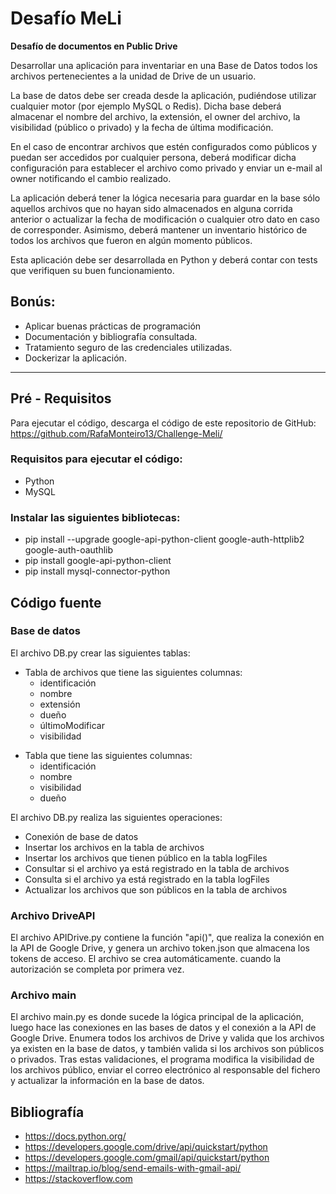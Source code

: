# Desafío MeLi

**Desafío de documentos en Public Drive**

Desarrollar una aplicación para inventariar en una Base de Datos todos los archivos pertenecientes a la unidad de Drive de un usuario.

La base de datos debe ser creada desde la aplicación, pudiéndose utilizar cualquier motor (por ejemplo MySQL o Redis). Dicha base deberá almacenar el nombre del archivo, la extensión, el owner del archivo, la visibilidad (público o privado) y la fecha de última modificación.

En el caso de encontrar archivos que estén configurados como públicos y puedan ser accedidos por cualquier persona, deberá modificar dicha configuración para establecer el archivo como privado y enviar un e-mail al owner notificando el cambio realizado.

La aplicación deberá tener la lógica necesaria para guardar en la base sólo aquellos archivos que no hayan sido almacenados en alguna corrida anterior o actualizar la fecha de modificación o cualquier otro dato en caso de corresponder. Asimismo, deberá mantener un inventario histórico de todos los archivos que fueron en algún momento públicos.

Esta aplicación debe ser desarrollada en Python y deberá contar con tests que verifiquen su buen funcionamiento.

## Bonús:
- Aplicar buenas prácticas de programación
- Documentación y bibliografía consultada.
- Tratamiento seguro de las credenciales utilizadas.
- Dockerizar la aplicación.

---

## Pré - Requisitos

Para ejecutar el código, descarga el código de este repositorio de GitHub: https://github.com/RafaMonteiro13/Challenge-Meli/

### Requisitos para ejecutar el código:

- Python
- MySQL

### Instalar las siguientes bibliotecas:
  * pip install --upgrade google-api-python-client google-auth-httplib2 google-auth-oauthlib
  * pip install google-api-python-client
  * pip install mysql-connector-python

## Código fuente
### Base de datos
El archivo DB.py crear las siguientes tablas:
* Tabla de archivos que tiene las siguientes columnas:
  - identificación
  - nombre
  - extensión
  - dueño
  - últimoModificar
  - visibilidad
- Tabla que tiene las siguientes columnas:
  - identificación
  - nombre
  - visibilidad
  - dueño

El archivo DB.py realiza las siguientes operaciones:
- Conexión de base de datos
- Insertar los archivos en la tabla de archivos
- Insertar los archivos que tienen público en la tabla logFiles
- Consultar si el archivo ya está registrado en la tabla de archivos
- Consulta si el archivo ya está registrado en la tabla logFiles
- Actualizar los archivos que son públicos en la tabla de archivos

### Archivo DriveAPI
El archivo APIDrive.py contiene la función "api()", que realiza la conexión en la API de Google Drive,
y genera un archivo token.json que almacena los tokens de acceso. El archivo se crea automáticamente.
cuando la autorización se completa por primera vez.

### Archivo main
El archivo main.py es donde sucede la lógica principal de la aplicación, luego hace las conexiones en las bases de datos y el
conexión a la API de Google Drive. Enumera todos los archivos de Drive y valida que los archivos ya existen en la base de datos, y
también valida si los archivos son públicos o privados. Tras estas validaciones, el programa modifica la visibilidad de los archivos
público, enviar el correo electrónico al responsable del fichero y actualizar la información en la base de datos.

## Bibliografía

- https://docs.python.org/
- https://developers.google.com/drive/api/quickstart/python
- https://developers.google.com/gmail/api/quickstart/python
- https://mailtrap.io/blog/send-emails-with-gmail-api/
- https://stackoverflow.com